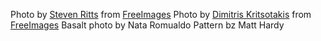 Photo by <a href=https://freeimages.com/photographer/jadegreen-43952>Steven Ritts</a> from <a href=https://freeimages.com>FreeImages</a>
Photo by <a href=https://freeimages.com/photographer/krits-47372>Dimitris Kritsotakis</a> from <a href=https://freeimages.com>FreeImages</a>
Basalt photo by Nata Romualdo
Pattern bz Matt Hardy
